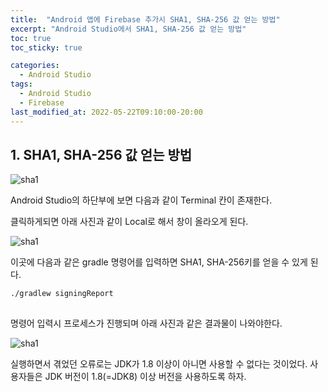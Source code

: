 ```yaml
---
title:  "Android 앱에 Firebase 추가시 SHA1, SHA-256 값 얻는 방법"
excerpt: "Android Studio에서 SHA1, SHA-256 값 얻는 방법"
toc: true
toc_sticky: true

categories:
  - Android Studio
tags:
  - Android Studio
  - Firebase
last_modified_at: 2022-05-22T09:10:00-20:00
---
```


## 1. SHA1, SHA-256 값 얻는 방법
![sha1](https://hwisulee.github.io/assets/images/sha1.JPG)

Android Studio의 하단부에 보면 다음과 같이 Terminal 칸이 존재한다.

클릭하게되면 아래 사진과 같이 Local로 해서 창이 올라오게 된다.

![sha1](https://hwisulee.github.io/assets/images/sha2.JPG)

이곳에 다음과 같은 gradle 명령어를 입력하면 SHA1, SHA-256키를 얻을 수 있게 된다.
<pre>
<code>./gradlew signingReport
</code>
</pre>
명령어 입력시 프로세스가 진행되며 아래 사진과 같은 결과물이 나와야한다.

![sha1](https://hwisulee.github.io/assets/images/sha3.JPG)

실행하면서 겪었던 오류로는 JDK가 1.8 이상이 아니면 사용할 수 없다는 것이었다. 사용자들은 JDK 버전이 1.8(=JDK8) 이상 버전을 사용하도록 하자.
<!--stackedit_data:
eyJoaXN0b3J5IjpbNjM5MDMxMTc5LDEyMzQ3MjQxMTQsLTExND
M5NDU0NjYsLTIxMDY4ODU3OCwxNjE2NDUxMTU5LDE3ODgwMDU5
NjUsMTgxODE4NTg3LC0yMDY4OTA2NjQwLDEwNDA4NjY3OF19
-->